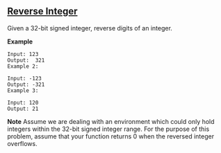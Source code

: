 ## [Reverse Integer](https://leetcode.com/problems/reverse-integer/description/)

Given a 32-bit signed integer, reverse digits of an integer.

**Example**
```
Input: 123
Output:  321
Example 2:

Input: -123
Output: -321
Example 3:

Input: 120
Output: 21
```

**Note**
Assume we are dealing with an environment which could only hold integers within the 32-bit signed integer range. For the purpose of this problem, assume that your function returns 0 when the reversed integer overflows.
